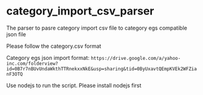 category_import_csv_parser
==========================

The parser to pasre category import csv file to category egs compatible json file


Please follow the category.csv format

Category egs json import format: 
`https://drive.google.com/a/yahoo-inc.com/folderview?id=0B7r7nBUvUndaWkthTTRnekxxNkE&usp=sharing&tid=0ByUxavtQEmpKVEk2WFZianF3OTQ`


Use nodejs to run the script. Please install nodejs first
